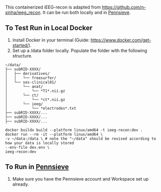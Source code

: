 This containerized iEEG-recon is adapted from https://github.com/n-sinha/ieeg_recon. It can be run both locally and in [Pennsieve](https://app.pennsieve.io/). 

## To Test Run in Local Docker 
1. Install Docker in your terminal (Guide: https://www.docker.com/get-started/).
2. Set up a /data folder locally. Populate the folder with the following structure.  
```
~/data/
├── subRID-XXXX/
│   ├── derivatives/
│   │   └── freesurfer/
│   └── ses-clinical01/
│       └── anat/
│           └── *T1*.nii.gz
│       └── ct/
│           └── *ct*.nii.gz
│       └── ieeg/
│           └── *electrodes*.txt
├── subRID-XXXX/...
├── subRID-XXXX/...
├── subRID-XXXX/...
```

```
docker buildx build --platform linux/amd64 -t ieeg-recon:dev .
docker run --rm -it --platform linux/amd64 \
-v ~/data:/data \ # note the "~/data" should be revised according to how your data is locally stored
--env-file dev.env \
ieeg-recon:dev
```

## To Run in [Pennsieve](https://app.pennsieve.io/)
1. Make sure you have the Pennsieve account and Workspace set up already. 
